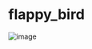 # flappy_bird
![image](https://github.com/user-attachments/assets/cc48d35a-ebeb-446c-a43d-c2f2f99dcf5e)

